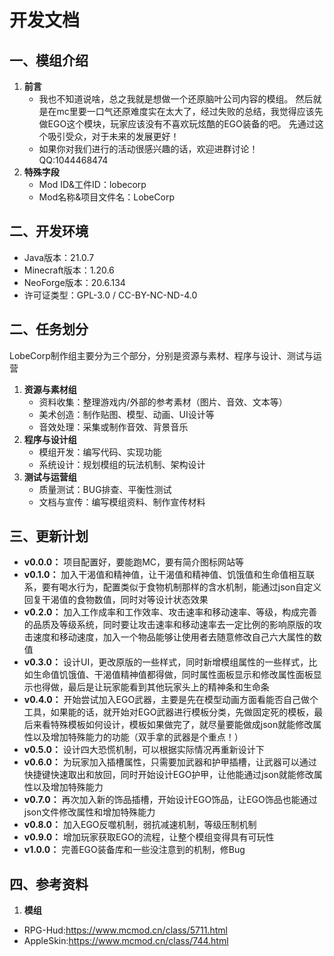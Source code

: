 # 开发文档

## 一、模组介绍

1. **前言**
    * 我也不知道说啥，总之我就是想做一个还原脑叶公司内容的模组。
      然后就是在mc里要一口气还原难度实在太大了，经过失败的总结，我觉得应该先做EGO这个模块，玩家应该没有不喜欢玩炫酷的EGO装备的吧。
      先通过这个吸引受众，对于未来的发展更好！
    * 如果你对我们进行的活动很感兴趣的话，欢迎进群讨论！QQ:1044468474
2. **特殊字段**
    * Mod ID&工件ID：lobecorp
    * Mod名称&项目文件名：LobeCorp

## 二、开发环境

* Java版本：21.0.7
* Minecraft版本：1.20.6
* NeoForge版本：20.6.134
* 许可证类型：GPL-3.0 / CC-BY-NC-ND-4.0

## 二、任务划分

LobeCorp制作组主要分为三个部分，分别是资源与素材、程序与设计、测试与运营

1. **资源与素材组**
    * 资料收集：整理游戏内/外部的参考素材（图片、音效、文本等）
    * 美术创造：制作贴图、模型、动画、UI设计等
    * 音效处理：采集或制作音效、背景音乐
2. **程序与设计组**
    * 模组开发：编写代码、实现功能
    * 系统设计：规划模组的玩法机制、架构设计
3. **测试与运营组**
    * 质量测试：BUG排查、平衡性测试
    * 文档与宣传：编写模组资料、制作宣传材料

## 三、更新计划

* **v0.0.0：** 项目配置好，要能跑MC，要有简介图标网站等
* **v0.1.0：** 加入干渴值和精神值，让干渴值和精神值、饥饿值和生命值相互联系，要有喝水行为，配置类似于食物机制那样的含水机制，能通过json自定义回复干渴值的食物数值，同时对等设计状态效果
* **v0.2.0：** 加入工作成率和工作效率、攻击速率和移动速率、等级，构成完善的品质及等级系统，同时要让攻击速率和移动速率去一定比例的影响原版的攻击速度和移动速度，加入一个物品能够让使用者去随意修改自己六大属性的数值
* **v0.3.0：** 设计UI，更改原版的一些样式，同时新增模组属性的一些样式，比如生命值饥饿值、干渴值精神值都得做，同时属性面板显示和修改属性面板显示也得做，最后是让玩家能看到其他玩家头上的精神条和生命条
* **v0.4.0：** 开始尝试加入EGO武器，主要是先在模型动画方面看能否自己做个工具，如果能的话，就开始对EGO武器进行模板分类，先做固定死的模板，最后来看特殊模板如何设计，模板如果做完了，就尽量要能做成json就能修改属性以及增加特殊能力的功能（双手拿的武器是个重点！）
* **v0.5.0：** 设计四大恐慌机制，可以根据实际情况再重新设计下
* **v0.6.0：** 为玩家加入插槽属性，只需要加武器和护甲插槽，让武器可以通过快捷键快速取出和放回，同时开始设计EGO护甲，让他能通过json就能修改属性以及增加特殊能力
* **v0.7.0：** 再次加入新的饰品插槽，开始设计EGO饰品，让EGO饰品也能通过json文件修改属性和增加特殊能力
* **v0.8.0：** 加入EGO反噬机制，弱抗减速机制，等级压制机制
* **v0.9.0：** 增加玩家获取EGO的流程，让整个模组变得具有可玩性
* **v1.0.0：** 完善EGO装备库和一些没注意到的机制，修Bug

## 四、参考资料

1. **模组**

* RPG-Hud:<https://www.mcmod.cn/class/5711.html>
* AppleSkin:<https://www.mcmod.cn/class/744.html>
